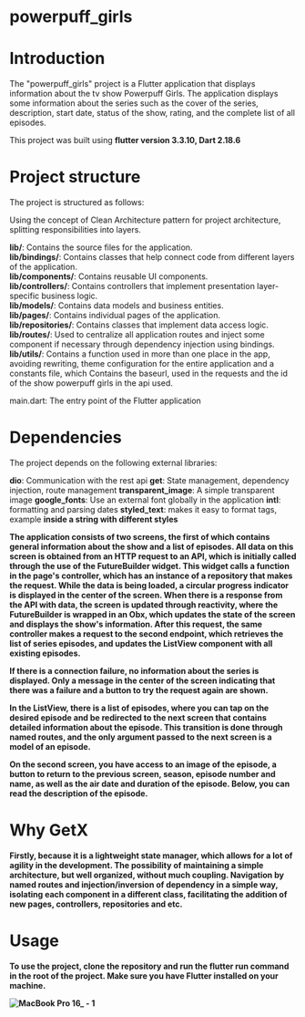 # powerpuff_girls

# Introduction

<p>The "powerpuff_girls" project is a Flutter application that displays information about the tv show Powerpuff Girls. 
The application displays some information about the series such as the cover of the series, description, start date, status of the show, rating, and the complete list of all episodes.</p>

This project was built using **flutter version 3.3.10, Dart 2.18.6**

# Project structure
The project is structured as follows:

Using the concept of Clean Architecture pattern for project architecture, splitting responsibilities into layers.


**lib/**: Contains the source files for the application.<br>
**lib/bindings/**: Contains classes that help connect code from different layers of the application.<br>
**lib/components/**: Contains reusable UI components.<br>
**lib/controllers/**: Contains controllers that implement presentation layer-specific business logic.<br>
**lib/models/**: Contains data models and business entities.<br>
**lib/pages/**: Contains individual pages of the application.<br>
**lib/repositories/**: Contains classes that implement data access logic.<br>
**lib/routes/**: Used to centralize all application routes and inject some component if necessary through dependency injection using bindings.<br>
**lib/utils/**: Contains a function used in more than one place in the app, avoiding rewriting, theme configuration for the entire application and a constants file, which Contains the baseurl, used in the requests and the id of the show powerpuff girls in the api used.<br>

main.dart: The entry point of the Flutter application



# Dependencies
The project depends on the following external libraries:

**dio**: Communication with the rest api
**get**: State management, dependency injection, route management
**transparent_image**: A simple transparent image
**google_fonts**: Use an external font globally in the application
**intl**: formatting and parsing dates
**styled_text**: makes it easy to format tags, example <b> inside a string with different styles


<p>The application consists of two screens, the first of which contains general information about the show and a list of episodes. All data on this screen is obtained from an HTTP request to an API, which is initially called through the use of the FutureBuilder widget. This widget calls a function in the page's controller, which has an instance of a repository that makes the request. While the data is being loaded, a circular progress indicator is displayed in the center of the screen. When there is a response from the API with data, the screen is updated through reactivity, where the FutureBuilder is wrapped in an Obx, which updates the state of the screen and displays the show's information. After this request, the same controller makes a request to the second endpoint, which retrieves the list of series episodes, and updates the ListView component with all existing episodes.</p>

<p>If there is a connection failure, no information about the series is displayed. Only a message in the center of the screen indicating that there was a failure and a button to try the request again are shown.</p>

<p>In the ListView, there is a list of episodes, where you can tap on the desired episode and be redirected to the next screen that contains detailed information about the episode. This transition is done through named routes, and the only argument passed to the next screen is a model of an episode.</p>

<p>On the second screen, you have access to an image of the episode, a button to return to the previous screen, season, episode number and name, as well as the air date and duration of the episode. Below, you can read the description of the episode.</p>



# Why GetX
<p>Firstly, because it is a lightweight state manager, which allows for a lot of agility in the development.
The possibility of maintaining a simple architecture, but well organized, without much coupling. 
Navigation by named routes and injection/inversion of dependency in a simple way, isolating each component in a different class, 
facilitating the addition of new pages, controllers, repositories and etc.</p>

# Usage
<p>To use the project, clone the repository and run the flutter run command in the root of the project. Make sure you have Flutter installed on your machine.</p>

![MacBook Pro 16_ - 1](https://user-images.githubusercontent.com/54601019/211058174-00f5024e-ebe5-4969-a33f-1fe8927f1c62.png)

